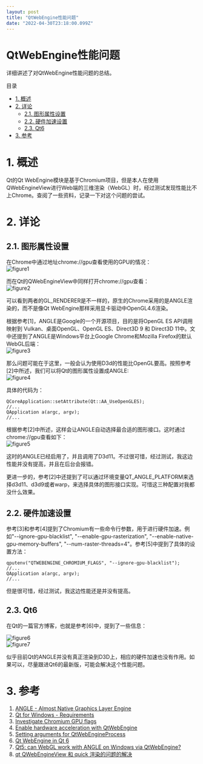 ```yaml
---
layout: post
title: "QtWebEngine性能问题"
date: "2022-04-30T23:18:00.099Z"
---
```

QtWebEngine性能问题
===============

详细讲述了对QtWebEngine性能问题的总结。

目录

*   [1\. 概述](#1-概述)
*   [2\. 详论](#2-详论)
    *   [2.1. 图形属性设置](#21-图形属性设置)
    *   [2.2. 硬件加速设置](#22-硬件加速设置)
    *   [2.3. Qt6](#23-qt6)
*   [3\. 参考](#3-参考)

1\. 概述
======

Qt的Qt WebEngine模块是基于Chromium项目，但是本人在使用QWebEngineView进行Web端的三维渲染（WebGL）时，经过测试发现性能比不上Chrome。查阅了一些资料，记录一下对这个问题的尝试。

2\. 详论
======

2.1. 图形属性设置
-----------

在Chrome中通过地址chrome://gpu查看使用的GPU的情况：  
![figure1](https://img2022.cnblogs.com/blog/1000410/202204/1000410-20220430211253620-1837931659.png)

而在Qt的QWebEngineView中同样打开chrome://gpu查看：  
![figure2](https://img2022.cnblogs.com/blog/1000410/202204/1000410-20220430211305936-969206253.png)

可以看到两者的GL\_RENDERER是不一样的，原生的Chrome采用的是ANGLE渲染的，而不是像Qt WebEngine那样采用显卡驱动中OpenGL4.6渲染。

根据参考\[1\]，ANGLE是Google的一个开源项目，目的是将OpenGL ES API调用映射到 Vulkan、桌面OpenGL、OpenGL ES、Direct3D 9 和 Direct3D 11中。文中还提到了ANGLE是Windows平台上Google Chrome和Mozilla Firefox的默认WebGL后端：  
![figure3](https://img2022.cnblogs.com/blog/1000410/202204/1000410-20220430211317083-627318907.png)

那么问题可能在于这里，一般会认为使用D3d的性能比OpenGL要高。按照参考\[2\]中所述，我们可以将Qt的图形属性设置成ANGLE:  
![figure4](https://img2022.cnblogs.com/blog/1000410/202204/1000410-20220430211445721-1087561786.png)

具体的代码为：

    QCoreApplication::setAttribute(Qt::AA_UseOpenGLES);
    //...
    QApplication a(argc, argv);
    //...
    

根据参考\[2\]中所述，这样会让ANGLE自动选择最合适的图形接口。这时通过chrome://gpu查看如下：  
![figure5](https://img2022.cnblogs.com/blog/1000410/202204/1000410-20220430211457673-684074912.png)

这时的ANGLE已经启用了，并且调用了D3d11。不过很可惜，经过测试，我这边性能并没有提高，并且在后台会报错。

更进一步的，参考\[2\]中还提到了可以通过环境变量QT\_ANGLE\_PLATFORM来选择d3d11、d3d9或者warp，来选择具体的图形接口实现。可惜这三种配置对我都没什么效果。

2.2. 硬件加速设置
-----------

参考\[3\]和参考\[4\]提到了Chromium有一些命令行参数，用于进行硬件加速。例如"--ignore-gpu-blacklist", "--enable-gpu-rasterization", "--enable-native-gpu-memory-buffers", "--num-raster-threads=4"。参考\[5\]中提到了具体的设置方法：

    qputenv("QTWEBENGINE_CHROMIUM_FLAGS", "--ignore-gpu-blacklist");
    //...
    QApplication a(argc, argv);
    //...
    

但是很可惜，经过测试，我这边性能还是并没有提高。

2.3. Qt6
--------

在Qt的一篇官方博客，也就是参考\[6\]中，提到了一些信息：

![figure6](https://img2022.cnblogs.com/blog/1000410/202204/1000410-20220430211508271-145086413.jpg)  
![figure7](https://img2022.cnblogs.com/blog/1000410/202204/1000410-20220430211550277-1219149347.jpg)

似乎目前Qt的ANGLE并没有真正渲染到D3D上，相应的硬件加速也没有作用。如果可以，尽量跟进Qt6的最新版，可能会解决这个性能问题。

3\. 参考
======

1.  [ANGLE - Almost Native Graphics Layer Engine](https://chromium.googlesource.com/angle/angle/)
2.  [Qt for Windows - Requirements](https://doc.qt.io/qt-5/windows-requirements.html)
3.  [Investigate Chromium GPU flags](https://github.com/qutebrowser/qutebrowser/issues/5378)
4.  [Enable hardware acceleration with QtWebEngine](https://github.com/qutebrowser/qutebrowser/issues/2671)
5.  [Setting arguments for QtWebEngineProcess](https://stackoverflow.com/questions/55319933/setting-arguments-for-qtwebengineprocess)
6.  [Qt WebEngine in Qt 6](https://www.qt.io/blog/qt-webengine-in-qt-6)
7.  [Qt5: can WebGL work with ANGLE on Windows via QtWebEngine?](https://forum.qt.io/topic/82530/qt5-can-webgl-work-with-angle-on-windows-via-qtwebengine/2)
8.  [qt QWebEngineView 和 quick 渲染的问题的解决](https://blog.csdn.net/weixin_42101997/article/details/105049963)